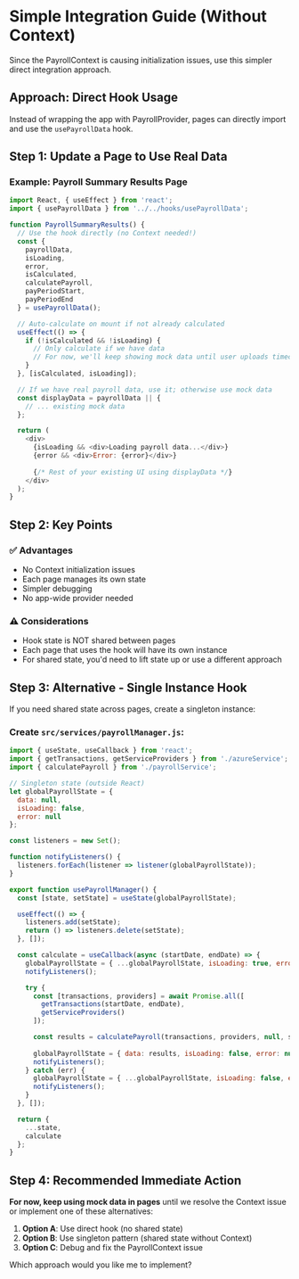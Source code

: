 # Simple Integration Guide (Without Context)

Since the PayrollContext is causing initialization issues, use this simpler direct integration approach.

## Approach: Direct Hook Usage

Instead of wrapping the app with PayrollProvider, pages can directly import and use the `usePayrollData` hook.

## Step 1: Update a Page to Use Real Data

### Example: Payroll Summary Results Page

```javascript
import React, { useEffect } from 'react';
import { usePayrollData } from '../../hooks/usePayrollData';

function PayrollSummaryResults() {
  // Use the hook directly (no Context needed!)
  const {
    payrollData,
    isLoading,
    error,
    isCalculated,
    calculatePayroll,
    payPeriodStart,
    payPeriodEnd
  } = usePayrollData();

  // Auto-calculate on mount if not already calculated
  useEffect(() => {
    if (!isCalculated && !isLoading) {
      // Only calculate if we have data
      // For now, we'll keep showing mock data until user uploads timecard
    }
  }, [isCalculated, isLoading]);

  // If we have real payroll data, use it; otherwise use mock data
  const displayData = payrollData || {
    // ... existing mock data
  };

  return (
    <div>
      {isLoading && <div>Loading payroll data...</div>}
      {error && <div>Error: {error}</div>}
      
      {/* Rest of your existing UI using displayData */}
    </div>
  );
}
```

## Step 2: Key Points

### ✅ Advantages
- No Context initialization issues
- Each page manages its own state
- Simpler debugging
- No app-wide provider needed

### ⚠️ Considerations
- Hook state is NOT shared between pages
- Each page that uses the hook will have its own instance
- For shared state, you'd need to lift state up or use a different approach

## Step 3: Alternative - Single Instance Hook

If you need shared state across pages, create a singleton instance:

### Create `src/services/payrollManager.js`:

```javascript
import { useState, useCallback } from 'react';
import { getTransactions, getServiceProviders } from './azureService';
import { calculatePayroll } from './payrollService';

// Singleton state (outside React)
let globalPayrollState = {
  data: null,
  isLoading: false,
  error: null
};

const listeners = new Set();

function notifyListeners() {
  listeners.forEach(listener => listener(globalPayrollState));
}

export function usePayrollManager() {
  const [state, setState] = useState(globalPayrollState);

  useEffect(() => {
    listeners.add(setState);
    return () => listeners.delete(setState);
  }, []);

  const calculate = useCallback(async (startDate, endDate) => {
    globalPayrollState = { ...globalPayrollState, isLoading: true, error: null };
    notifyListeners();

    try {
      const [transactions, providers] = await Promise.all([
        getTransactions(startDate, endDate),
        getServiceProviders()
      ]);

      const results = calculatePayroll(transactions, providers, null, startDate, endDate);
      
      globalPayrollState = { data: results, isLoading: false, error: null };
      notifyListeners();
    } catch (err) {
      globalPayrollState = { ...globalPayrollState, isLoading: false, error: err.message };
      notifyListeners();
    }
  }, []);

  return {
    ...state,
    calculate
  };
}
```

## Step 4: Recommended Immediate Action

**For now, keep using mock data in pages** until we resolve the Context issue or implement one of these alternatives:

1. **Option A**: Use direct hook (no shared state)
2. **Option B**: Use singleton pattern (shared state without Context)
3. **Option C**: Debug and fix the PayrollContext issue

Which approach would you like me to implement?

